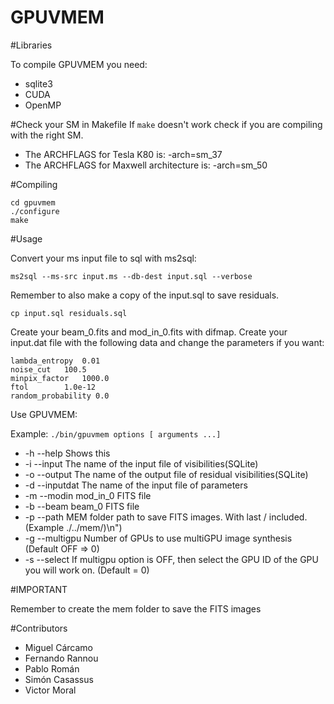 # GPUVMEM

#Libraries

To compile GPUVMEM you need:

- sqlite3
- CUDA
- OpenMP

#Check your SM in Makefile
If `make` doesn't work check if you are compiling with the right SM.
- The ARCHFLAGS for Tesla K80 is: -arch=sm_37
- The ARCHFLAGS for Maxwell architecture is: -arch=sm_50


#Compiling
```
cd gpuvmem
./configure
make
```
#Usage

Convert your ms input file to sql with ms2sql:

`ms2sql --ms-src input.ms --db-dest input.sql --verbose`

Remember to also make a copy of the input.sql to save residuals.

`cp input.sql residuals.sql`

Create your beam_0.fits and mod_in_0.fits with difmap.
Create your input.dat file with the following data and change the parameters if you want:

```
lambda_entropy  0.01
noise_cut	100.5
minpix_factor   1000.0
ftol		1.0e-12
random_probability 0.0
```

Use GPUVMEM:

Example: `./bin/gpuvmem options [ arguments ...]`
- -h  --help       Shows this
- -i  --input      The name of the input file of visibilities(SQLite)
- -o  --output     The name of the output file of residual visibilities(SQLite)
- -d  --inputdat   The name of the input file of parameters
- -m  --modin      mod_in_0 FITS file
- -b  --beam       beam_0 FITS file
- -p  --path       MEM folder path to save FITS images. With last / included. (Example ./../mem/)\n")
- -g  --multigpu   Number of GPUs to use multiGPU image synthesis (Default OFF => 0)
- -s  --select     If multigpu option is OFF, then select the GPU ID of the GPU you will work on. (Default = 0)

#IMPORTANT

Remember to create the mem folder to save the FITS images

#Contributors

- Miguel Cárcamo
- Fernando Rannou
- Pablo Román
- Simón Casassus
- Victor Moral
